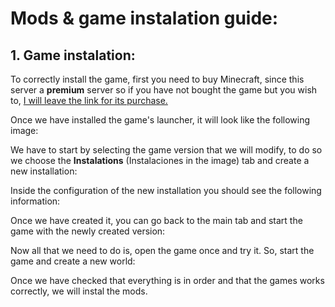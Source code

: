 # Mods & game instalation guide:

## 1. Game instalation:

To correctly install the game, first you need to buy Minecraft, since this server a **premium** server so if you have not bought the game but you wish to, [I will leave the link for its purchase.](https://www.minecraft.net/es-es/store/minecraft-deluxe-collection-pc)

Once we have installed the game's launcher, it will look like the following image: 





We have to start by selecting the game version that we will modify, to do so we choose the **Instalations** (Instalaciones in the image) tab and create a new installation:





Inside the configuration of the new installation you should see the following information:





Once we have created it, you can go back to the main tab and start the game with the newly created version:





Now all that we need to do is, open the game once and try it. So, start the game and create a new world:





Once we have checked that everything is in order and that the games works correctly, we will instal the mods.
